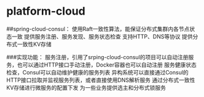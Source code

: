 # platform-cloud

##spring-cloud-consul：
使用Raft一致性算法，能保证分布式集群内各节点状态一致
提供服务注册、服务发现、服务状态检查
支持HTTP、DNS等协议
提供分布式一致性KV存储

###实现功能：
服务注册，引用了srping-cloud-consul的项目可以自动注册服务，也可以通过HTTP接口手动注册，Docker容器也可以自动注册
服务健康状态检查，Consul可以自动维护健康的服务列表
异构系统可以直接通过Consul的HTTP接口拉取并监视服务列表，或者直接使用DNS解析服务
通过分布式一致性KV存储进行微服务的配置下发
为一些业务提供选主和分布式锁服务